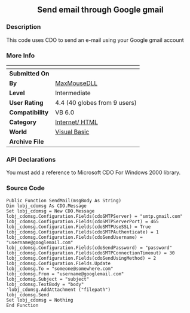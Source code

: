 ﻿<div align="center">

## Send email through Google gmail


</div>

### Description

This code uses CDO to send an e-mail using your Google gmail account
 
### More Info
 


<span>             |<span>
---                |---
**Submitted On**   |
**By**             |[MaxMouseDLL](https://github.com/Planet-Source-Code/PSCIndex/blob/master/ByAuthor/maxmousedll.md)
**Level**          |Intermediate
**User Rating**    |4.4 (40 globes from 9 users)
**Compatibility**  |VB 6\.0
**Category**       |[Internet/ HTML](https://github.com/Planet-Source-Code/PSCIndex/blob/master/ByCategory/internet-html__1-34.md)
**World**          |[Visual Basic](https://github.com/Planet-Source-Code/PSCIndex/blob/master/ByWorld/visual-basic.md)
**Archive File**   |[](https://github.com/Planet-Source-Code/maxmousedll-send-email-through-google-gmail__1-72489/archive/master.zip)

### API Declarations

You must add a reference to Microsoft CDO For Windows 2000 library.


### Source Code

```
Public Function SendMail(msgBody As String)
Dim lobj_cdomsg As CDO.Message
Set lobj_cdomsg = New CDO.Message
lobj_cdomsg.Configuration.Fields(cdoSMTPServer) = "smtp.gmail.com"
lobj_cdomsg.Configuration.Fields(cdoSMTPServerPort) = 465
lobj_cdomsg.Configuration.Fields(cdoSMTPUseSSL) = True
lobj_cdomsg.Configuration.Fields(cdoSMTPAuthenticate) = 1
lobj_cdomsg.Configuration.Fields(cdoSendUsername) = "username@googlemail.com"
lobj_cdomsg.Configuration.Fields(cdoSendPassword) = "password"
lobj_cdomsg.Configuration.Fields(cdoSMTPConnectionTimeout) = 30
lobj_cdomsg.Configuration.Fields(cdoSendUsingMethod) = 2
lobj_cdomsg.Configuration.Fields.Update
lobj_cdomsg.To = "someone@somewhere.com"
lobj_cdomsg.From = "username@googlemail.com"
lobj_cdomsg.Subject = "subject"
lobj_cdomsg.TextBody = "body"
'lobj_cdomsg.AddAttachment ("filepath")
lobj_cdomsg.Send
Set lobj_cdomsg = Nothing
End Function
```

